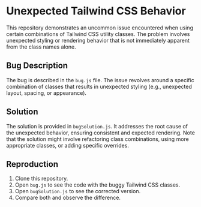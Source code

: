 # Unexpected Tailwind CSS Behavior

This repository demonstrates an uncommon issue encountered when using certain combinations of Tailwind CSS utility classes. The problem involves unexpected styling or rendering behavior that is not immediately apparent from the class names alone. 

## Bug Description
The bug is described in the `bug.js` file.  The issue revolves around a specific combination of classes that results in unexpected styling (e.g., unexpected layout, spacing, or appearance).

## Solution
The solution is provided in `bugSolution.js`. It addresses the root cause of the unexpected behavior, ensuring consistent and expected rendering. Note that the solution might involve refactoring class combinations, using more appropriate classes, or adding specific overrides.

## Reproduction
1. Clone this repository.
2. Open `bug.js` to see the code with the buggy Tailwind CSS classes.
3. Open `bugSolution.js` to see the corrected version.
4. Compare both and observe the difference.